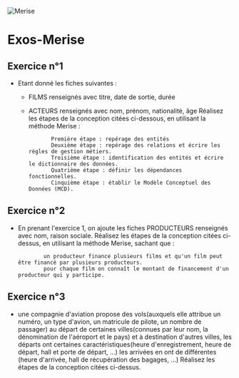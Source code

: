 ![Merise](http://sqlpro.developpez.com/cours/bddexemple/images/mcdHotel.gif)

# Exos-Merise

## Exercice n°1
* Etant donné les fiches suivantes :
  - FILMS renseignés avec titre, date de sortie, durée
  - ACTEURS renseignés avec nom, prénom, nationalité, âge
  Réalisez les étapes de la conception citées ci-dessous,
   en utilisant la méthode Merise :
   
               Première étape : repérage des entités
               Deuxième étape : repérage des relations et écrire les règles de gestion métiers.
               Troisième étape : identification des entités et écrire le dictionnaire des données.
               Quatrième étape : définir les dépendances fonctionnelles.
               Cinquième étape : établir le Modèle Conceptuel des Données (MCD).
               
## Exercice n°2
* En prenant l'exercice 1, on ajoute les fiches PRODUCTEURS renseignés avec nom, raison sociale.
  Réalisez les étapes de la conception citées ci-dessus, en utilisant la méthode Merise,
  sachant que :
  
              un producteur finance plusieurs films et qu'un film peut être financé par plusieurs producteurs.
              pour chaque film on connaît le montant de financement d'un producteur qui y participe.

## Exercice n°3
* une compagnie d'aviation propose des vols(auxquels elle attribue un numéro, un type d'avion, un matricule de
  pilote, un nombre de passager) au départ de certaines villes(connues par leur nom, la dénomination de l'aéroport et
  le pays) et à destination d'autres villes, les départs ont certaines caractéristiques(heure d'enregistrement, heure de
  départ, hall et porte de départ, ...) les arrivées en ont de différentes (heure d'arrivée, hall de récupération des
  bagages, ...)
  Réalisez les étapes de la conception citées ci-dessus.
  